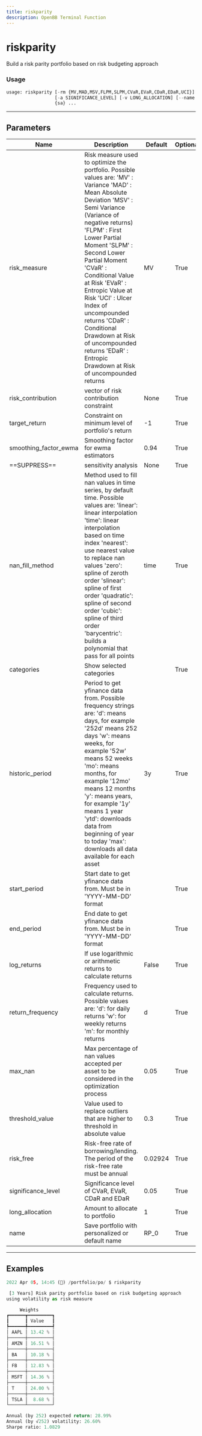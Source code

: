 ```yaml
---
title: riskparity
description: OpenBB Terminal Function
---
```


# riskparity

Build a risk parity portfolio based on risk budgeting approach

### Usage 
```python
usage: riskparity [-rm {MV,MAD,MSV,FLPM,SLPM,CVaR,EVaR,CDaR,EDaR,UCI}] [-rc RISK_CONTRIBUTION] [-tr TARGET_RETURN] [-de SMOOTHING_FACTOR_EWMA] [-mt NAN_FILL_METHOD] [-ct CATEGORIES] [-p HISTORIC_PERIOD] [-s START_PERIOD] [-e END_PERIOD] [-lr] [--freq {d,w,m}] [-mn MAX_NAN] [-th THRESHOLD_VALUE] [-r RISK_FREE]
                  [-a SIGNIFICANCE_LEVEL] [-v LONG_ALLOCATION] [--name NAME]
                  {sa} ...
```

---
## Parameters

| Name | Description | Default | Optional | Choices |
| ---- | ----------- | ------- | -------- | ------- |
| risk_measure | Risk measure used to optimize the portfolio. Possible values are: 'MV' : Variance 'MAD' : Mean Absolute Deviation 'MSV' : Semi Variance (Variance of negative returns) 'FLPM' : First Lower Partial Moment 'SLPM' : Second Lower Partial Moment 'CVaR' : Conditional Value at Risk 'EVaR' : Entropic Value at Risk 'UCI' : Ulcer Index of uncompounded returns 'CDaR' : Conditional Drawdown at Risk of uncompounded returns 'EDaR' : Entropic Drawdown at Risk of uncompounded returns | MV | True | MV, MAD, MSV, FLPM, SLPM, CVaR, EVaR, CDaR, EDaR, UCI |
| risk_contribution | vector of risk contribution constraint | None | True | None |
| target_return | Constraint on minimum level of portfolio's return | -1 | True | None |
| smoothing_factor_ewma | Smoothing factor for ewma estimators | 0.94 | True | None |
| ==SUPPRESS== | sensitivity analysis | None | True | sa |
| nan_fill_method | Method used to fill nan values in time series, by default time. Possible values are: 'linear': linear interpolation 'time': linear interpolation based on time index 'nearest': use nearest value to replace nan values 'zero': spline of zeroth order 'slinear': spline of first order 'quadratic': spline of second order 'cubic': spline of third order 'barycentric': builds a polynomial that pass for all points | time | True | None |
| categories | Show selected categories |  | True | None |
| historic_period | Period to get yfinance data from. Possible frequency strings are: 'd': means days, for example '252d' means 252 days 'w': means weeks, for example '52w' means 52 weeks 'mo': means months, for example '12mo' means 12 months 'y': means years, for example '1y' means 1 year 'ytd': downloads data from beginning of year to today 'max': downloads all data available for each asset | 3y | True | None |
| start_period | Start date to get yfinance data from. Must be in 'YYYY-MM-DD' format |  | True | None |
| end_period | End date to get yfinance data from. Must be in 'YYYY-MM-DD' format |  | True | None |
| log_returns | If use logarithmic or arithmetic returns to calculate returns | False | True | None |
| return_frequency | Frequency used to calculate returns. Possible values are: 'd': for daily returns 'w': for weekly returns 'm': for monthly returns | d | True | d, w, m |
| max_nan | Max percentage of nan values accepted per asset to be considered in the optimization process | 0.05 | True | None |
| threshold_value | Value used to replace outliers that are higher to threshold in absolute value | 0.3 | True | None |
| risk_free | Risk-free rate of borrowing/lending. The period of the risk-free rate must be annual | 0.02924 | True | None |
| significance_level | Significance level of CVaR, EVaR, CDaR and EDaR | 0.05 | True | None |
| long_allocation | Amount to allocate to portfolio | 1 | True | None |
| name | Save portfolio with personalized or default name | RP_0 | True | None |


---
## Examples

```python
2022 Apr 05, 14:45 (🦋) /portfolio/po/ $ riskparity

 [3 Years] Risk parity portfolio based on risk budgeting approach
using volatility as risk measure

     Weights
┏━━━━━━┳━━━━━━━━━┓
┃      ┃ Value   ┃
┡━━━━━━╇━━━━━━━━━┩
│ AAPL │ 13.42 % │
├──────┼─────────┤
│ AMZN │ 16.51 % │
├──────┼─────────┤
│ BA   │ 10.18 % │
├──────┼─────────┤
│ FB   │ 12.83 % │
├──────┼─────────┤
│ MSFT │ 14.36 % │
├──────┼─────────┤
│ T    │ 24.00 % │
├──────┼─────────┤
│ TSLA │  8.68 % │
└──────┴─────────┘

Annual (by 252) expected return: 28.99%
Annual (by √252) volatility: 26.60%
Sharpe ratio: 1.0829
```

